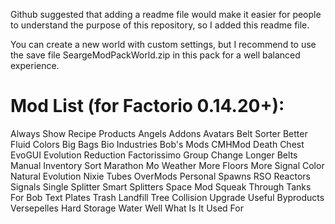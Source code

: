 Github suggested that adding a readme file would make it easier for people to understand the purpose of this repository, so I added this readme file.

You can create a new world with custom settings, but I recommend to use the save file SeargeModPackWorld.zip in this pack for a well balanced experience.

Mod List (for Factorio 0.14.20+):
=================================
Always Show Recipe Products
Angels Addons
Avatars
Belt Sorter
Better Fluid Colors
Big Bags
Bio Industries
Bob's Mods
CMHMod
Death Chest
EvoGUI
Evolution Reduction
Factorissimo
Group Change
Longer Belts
Manual Inventory Sort
Marathon
Mo Weather
More Floors
More Signal Color
Natural Evolution
Nixie Tubes
OverMods
Personal Spawns
RSO
Reactors
Signals
Single Splitter
Smart Splitters
Space Mod
Squeak Through
Tanks For Bob
Text Plates
Trash Landfill
Tree Collision
Upgrade
Useful Byproducts
Versepelles Hard Storage
Water Well
What Is It Used For
